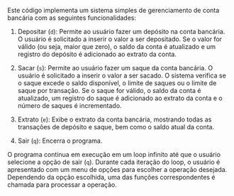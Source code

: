Este código implementa um sistema simples de gerenciamento de conta bancária com as seguintes funcionalidades:

1. Depositar (`d`): Permite ao usuário fazer um depósito na conta bancária. O usuário é solicitado a inserir o valor a ser depositado. Se o valor for válido (ou seja, maior que zero), o saldo da conta é atualizado e um registro do depósito é adicionado ao extrato da conta.

2. Sacar (`s`): Permite ao usuário fazer um saque da conta bancária. O usuário é solicitado a inserir o valor a ser sacado. O sistema verifica se o saque excede o saldo disponível, o limite de saques ou o limite de saque por transação. Se o saque for válido, o saldo da conta é atualizado, um registro do saque é adicionado ao extrato da conta e o número de saques é incrementado.

3. Extrato (`e`): Exibe o extrato da conta bancária, mostrando todas as transações de depósito e saque, bem como o saldo atual da conta.

4. Sair (`q`): Encerra o programa.

O programa continua em execução em um loop infinito até que o usuário selecione a opção de sair (`q`). Durante cada iteração do loop, o usuário é apresentado com um menu de opções para escolher a operação desejada. Dependendo da opção escolhida, uma das funções correspondentes é chamada para processar a operação.
